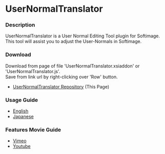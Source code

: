 UserNormalTranslator
====================

### Description
UserNormalTranslator is a User Normal Editing Tool plugin for Softimage.  
This tool will assist you to adjust the User-Normals in Softimage.

### Download
Download from page of file 'UserNormalTranslator.xsiaddon' or 'UserNormalTranslator.js'.  
Save from link url by right-clicking over 'Row' button.
* [UserNormalTranslator Repository](https://github.com/Gotetz/UserNormalTranslator/) (This Page)

### Usage Guide
* [English](https://gotetz.github.io/UserNormalTranslator/htdocs/userNormalTranslator_guide_en.htm)
* [Japanese](https://gotetz.github.io/UserNormalTranslator/htdocs/userNormalTranslator_guide_jp.htm)

### Features Movie Guide
* [Vimeo](https://vimeo.com/76800892)
* [Youtube](http://youtu.be/yZ7avnmYFM4)
